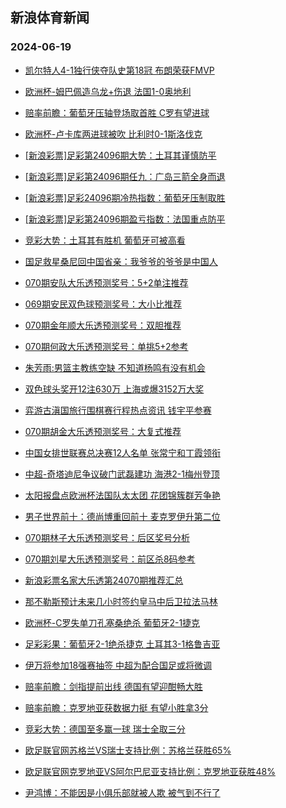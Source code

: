 ## 新浪体育新闻 
### 2024-06-19

+ [凯尔特人4-1独行侠夺队史第18冠 布朗荣获FMVP](https://sports.sina.com.cn/basketball/nba/2024-06-18/doc-inazckzq3922832.shtml)

+ [欧洲杯-姆巴佩造乌龙+伤退 法国1-0奥地利](https://sports.sina.com.cn/g/pl/2024-06-18/doc-inazcetm9543060.shtml)

+ [赔率前瞻：葡萄牙压轴登场取首胜 C罗有望进球](https://sports.sina.com.cn/l/2024-06-18/doc-inazcets3932437.shtml)

+ [欧洲杯-卢卡库两进球被吹 比利时0-1斯洛伐克](https://sports.sina.com.cn/g/pl/2024-06-18/doc-inazcets3941939.shtml)

+ [[新浪彩票]足彩第24096期大势：土耳其谨慎防平](https://sports.sina.com.cn/l/2024-06-18/doc-inazcets3943893.shtml)

+ [[新浪彩票]足彩第24096期任九：广岛三箭全身而退](https://sports.sina.com.cn/l/2024-06-18/doc-inazcets3944586.shtml)

+ [[新浪彩票]足彩24096期冷热指数：葡萄牙压制取胜](https://sports.sina.com.cn/l/2024-06-18/doc-inazcets3946548.shtml)

+ [[新浪彩票]足彩第24096期盈亏指数：法国重点防平](https://sports.sina.com.cn/l/2024-06-18/doc-inazcetm9553962.shtml)

+ [竞彩大势：土耳其有胜机 葡萄牙可被高看](https://sports.sina.com.cn/l/2024-06-18/doc-inayzsse0157658.shtml)

+ [国足救星桑尼回中国省亲：我爷爷的爷爷是中国人](https://sports.sina.com.cn/china/2024-06-18/doc-inazcets3931857.shtml)

+ [070期安队大乐透预测奖号：5+2单注推荐](https://sports.sina.com.cn/l/2024-06-18/doc-inazcvrc9345875.shtml)

+ [069期安民双色球预测奖号：大小比推荐](https://sports.sina.com.cn/l/2024-06-18/doc-inazcrif9415301.shtml)

+ [070期金年顺大乐透预测奖号：双胆推荐](https://sports.sina.com.cn/l/2024-06-18/doc-inazcvrc9350937.shtml)

+ [070期何政大乐透预测奖号：单挑5+2参考](https://sports.sina.com.cn/l/2024-06-18/doc-inazcvrc9348282.shtml)

+ [朱芳雨:男篮主教练空缺 不知道杨鸣有没有机会](https://sports.sina.com.cn/basketball/cba/2024-06-18/doc-inazcets3911942.shtml)

+ [双色球头奖开12注630万 上海或爆3152万大奖](https://sports.sina.com.cn/l/2024-06-18/doc-inazenpa3530529.shtml)

+ [弈游古滇国旅行围棋赛行程热点资讯 钱宇平参赛](https://sports.sina.com.cn/go/2024-06-18/doc-inazczxh3683730.shtml)

+ [070期胡金大乐透预测奖号：大复式推荐](https://sports.sina.com.cn/l/2024-06-18/doc-inazcvrc9348963.shtml)

+ [中国女排世联赛总决赛12人名单 张常宁和丁霞领衔](https://sports.sina.com.cn/others/volleyball/2024-06-18/doc-inazcvrc9356818.shtml)

+ [中超-奇塔迪尼争议破门武磊建功 海港2-1梅州登顶](https://sports.sina.com.cn/china/j/2024-06-18/doc-inazennv9138817.shtml)

+ [太阳报盘点欧洲杯法国队太太团 花团锦簇群芳争艳](https://sports.sina.com.cn/global/france/2024-06-18/doc-inazcrif9465753.shtml)

+ [男子世界前十：德尚博重回前十 麦克罗伊升第二位](https://sports.sina.com.cn/golf/pgatour/2024-06-18/doc-inazcetm9563776.shtml)

+ [070期林子大乐透预测奖号：后区奖号分析](https://sports.sina.com.cn/l/2024-06-18/doc-inazcvrc9351304.shtml)

+ [070期刘星大乐透预测奖号：前区杀8码参考](https://sports.sina.com.cn/l/2024-06-18/doc-inazcvrc9351129.shtml)

+ [新浪彩票名家大乐透第24070期推荐汇总](https://sports.sina.com.cn/l/2024-06-18/doc-inazcrin3804511.shtml)

+ [那不勒斯预计未来几小时签约皇马中后卫拉法马林](https://sports.sina.com.cn/g/laliga/2024-06-18/doc-inazcvrk3771769.shtml)

+ [欧洲杯-C罗失单刀孔塞桑绝杀 葡萄牙2-1捷克](https://sports.sina.com.cn/g/pl/2024-06-19/doc-inazfpyi8670268.shtml)

+ [足彩彩果：葡萄牙2-1绝杀捷克 土耳其3-1格鲁吉亚](https://sports.sina.com.cn/l/2024-06-19/doc-inazfism8778889.shtml)

+ [伊万将参加18强赛抽签 中超为配合国足或将微调](https://sports.sina.com.cn/china/2024-06-18/doc-inazcvrc9388377.shtml)

+ [赔率前瞻：剑指提前出线 德国有望迎酣畅大胜](https://sports.sina.com.cn/l/2024-06-19/doc-inazfpyi8655157.shtml)

+ [赔率前瞻：克罗地亚获数据力挺 有望小胜拿3分](https://sports.sina.com.cn/l/2024-06-19/doc-inazfpyq3045496.shtml)

+ [竞彩大势：德国至多赢一球 瑞士全取三分](https://sports.sina.com.cn/l/2024-06-19/doc-inazczxh3701738.shtml)

+ [欧足联官网苏格兰VS瑞士支持比例：苏格兰获胜65%](https://sports.sina.com.cn/l/2024-06-19/doc-inazckzq3906274.shtml)

+ [欧足联官网克罗地亚VS阿尔巴尼亚支持比例：克罗地亚获胜48%](https://sports.sina.com.cn/l/2024-06-19/doc-inazckzi9508025.shtml)

+ [尹鸿博：不能因是小俱乐部就被人欺 被气到不行了](https://sports.sina.com.cn/china/2024-06-19/doc-inazfpyi8734788.shtml)

